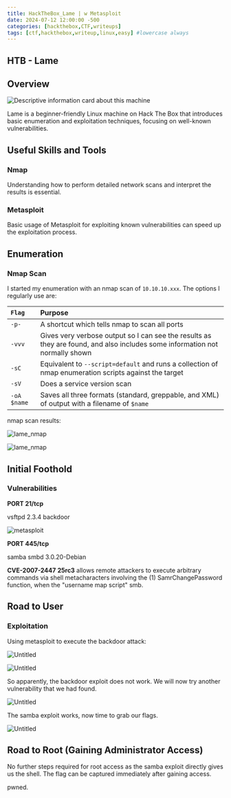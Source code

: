```yaml
---
title: HackTheBox_Lame | w Metasploit
date: 2024-07-12 12:00:00 -500
categories: [hackthebox,CTF,writeups]
tags: [ctf,hackthebox,writeup,linux,easy] #lowercase always
---
```


## HTB - Lame

## Overview

![Descriptive information card about this machine](/assets/img/lame/Lame.png)

Lame is a beginner-friendly Linux machine on Hack The Box that introduces basic enumeration and exploitation techniques, focusing on well-known vulnerabilities.

## Useful Skills and Tools

### Nmap

Understanding how to perform detailed network scans and interpret the results is essential.

### Metasploit

Basic usage of Metasploit for exploiting known vulnerabilities can speed up the exploitation process.

## Enumeration

### Nmap Scan

I started my enumeration with an nmap scan of `10.10.10.xxx`. The options I regularly use are:

| `Flag` | Purpose |
| :--- | :--- |
| `-p-` | A shortcut which tells nmap to scan all ports |
| `-vvv` | Gives very verbose output so I can see the results as they are found, and also includes some information not normally shown |
| `-sC` | Equivalent to `--script=default` and runs a collection of nmap enumeration scripts against the target |
| `-sV` | Does a service version scan |
| `-oA $name` | Saves all three formats \(standard, greppable, and XML\) of output with a filename of `$name` |

nmap scan results:

![lame_nmap](/assets/img/lame/1.png)

![lame_nmap](/assets/img/lame/2.png)

## Initial Foothold

### Vulnerabilities

**PORT 21/tcp**

vsftpd 2.3.4 backdoor

![metasploit](/assets/img/lame/3.png)

**PORT 445/tcp**

samba smbd 3.0.20-Debian

**CVE-2007-2447** **25rc3** allows remote attackers to execute arbitrary commands via shell metacharacters involving the (1) SamrChangePassword function, when the "username map script" smb.

## Road to User

### Exploitation

Using metasploit to execute the backdoor attack:

![Untitled](/assets/img/lame/4.png)

![Untitled](/assets/img/lame/5.png)

So apparently, the backdoor exploit does not work. We will now try another vulnerability that we had found.

![Untitled](/assets/img/lame/6.png)

The samba exploit works, now time to grab our flags.

![Untitled](/assets/img/lame/7.png)

## Road to Root \(Gaining Administrator Access\)

No further steps required for root access as the samba exploit directly gives us the shell. The flag can be captured immediately after gaining access.

pwned.


